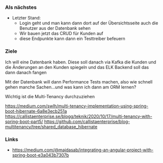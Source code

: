 ### Als nächstes

* Letzter Stand:
  * Login geht und man kann dann dort auf der Übersichtsseite auch die Benutzer aus der Datenbank sehen
  * Wir bauen jetzt das CRUD für Kunden auf
  * diese Endpunkte kann dann ein Testtreiber befeuern
 

### Ziele

Ich will eine Datenbank haben. Diese soll danach via Kafka die Kunden und die Änderungen an den Kunden spiegeln und das ELK Backend soll das dann danach fangen

Mit der Datenbank will dann Performance Tests machen, also wie schnell gehen manche Sachen...und was kann ich dann am ORM lernen?

Wichtig ist die Multi-Tenancy durchzuziehen

https://medium.com/swlh/multi-tenancy-implementation-using-spring-boot-hibernate-6a8e3ecb251a
https://callistaenterprise.se/blogg/teknik/2020/10/17/multi-tenancy-with-spring-boot-part5/
https://github.com/callistaenterprise/blog-multitenancy/tree/shared_database_hibernate

### Links

* https://medium.com/@majdasab/integrating-an-angular-project-with-spring-boot-e3a043b7307b
